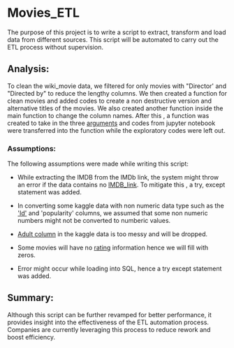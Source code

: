 # Movies_ETL

The purpose of this project is to write a script to extract, transform and load data from different sources.  This script will be automated to carry out the ETL process without supervision.

## Analysis:

To clean the wiki_movie data, we filtered for only movies with "Director' and "Directed by" to reduce the lengthy columns. We then created a function for clean movies and added codes to create a non destructive version and alternative titles of the movies. We also created another function inside the main function to change the column names. After this , a function was created to take in the three [arguments](https://github.com/femolyn1/Movies_ETL/blob/b4ded04985db628cb536b8aa923619aec7d91119/Challenge.py#L85) and codes from jupyter notebook were transferred into the function while the exploratory codes were left out.

### Assumptions:

The following assumptions were made while writing this script:

 * While extracting the IMDB from the IMDb link, the system might throw an error if the data contains no [IMDB_link](https://github.com/femolyn1/Movies_ETL/blob/3e51935981002dad536908f6aeec1c20dcf8bc7b/Challenge.py#L104). To mitigate this , a try, except statement was added. 
 
 * In converting some kaggle data with non numeric data type such as the ['Id'](https://github.com/femolyn1/Movies_ETL/blob/2346079aea05dce8a316646373d0339fa4b99f07/Challenge.py#L229) and 'popularity' columns, we assumed that some non numeric numbers might not be converted to numberic values.
 
 * [Adult column](https://github.com/femolyn1/Movies_ETL/blob/9e42f51e56607cd7fa5057079c178308b3865e3d/Challenge.py#L222) in the kaggle data is too messy and will be dropped.
 
 * Some movies will have no [rating](https://github.com/femolyn1/Movies_ETL/blob/edd43113f23f35790b5356c03ed0a82d4b3ff08a/Challenge.py#L307) information hence we will fill with zeros.
 
 * Error might occur while loading into SQL, hence a try except statement was added.
 
 ## Summary: 
 
 Although this script can be further revamped for better performance, it provides insight into the effectiveness of the ETL automation process. Companies are currently leveraging this process to reduce rework and boost efficiency.





